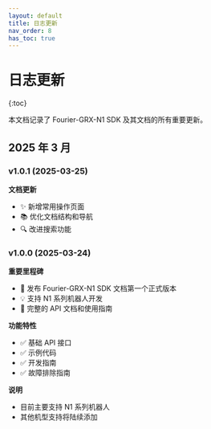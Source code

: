 ```yaml
---
layout: default
title: 日志更新
nav_order: 8
has_toc: true
---
```


# 日志更新

{:toc}

本文档记录了 Fourier-GRX-N1 SDK 及其文档的所有重要更新。

## 2025 年 3 月

### v1.0.1 (2025-03-25)

**文档更新**

- ✨ 新增常用操作页面
- 📚 优化文档结构和导航
- 🔍 改进搜索功能

### v1.0.0 (2025-03-24)

**重要里程碑**

- 🎉 发布 Fourier-GRX-N1 SDK 文档第一个正式版本
- 💡 支持 N1 系列机器人开发
- 📖 完整的 API 文档和使用指南

**功能特性**

- ✅ 基础 API 接口
- ✅ 示例代码
- ✅ 开发指南
- ✅ 故障排除指南

**说明**

- 目前主要支持 N1 系列机器人
- 其他机型支持将陆续添加
